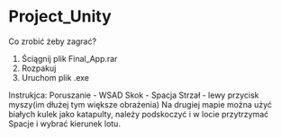 # Project_Unity

Co zrobić żeby zagrać?
1. Ściągnij plik Final_App.rar
2. Rozpakuj
3. Uruchom plik .exe 

Instrukjca:
Poruszanie - WSAD
Skok - Spacja
Strzał - lewy przycisk myszy(im dłużej tym większe obrażenia)
Na drugiej mapie można użyć białych kulek jako katapulty, należy podskoczyć i 
w locie przytrzymać Spacje i wybrać kierunek lotu.
